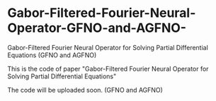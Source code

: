# Gabor-Filtered-Fourier-Neural-Operator-GFNO-and-AGFNO-
Gabor-Filtered Fourier Neural Operator for Solving Partial Differential Equations (GFNO and AGFNO)

This is the code of paper "Gabor-Filtered Fourier Neural Operator for Solving Partial Differential Equations"

The code will be uploaded soon.
(GFNO and AGFNO)

